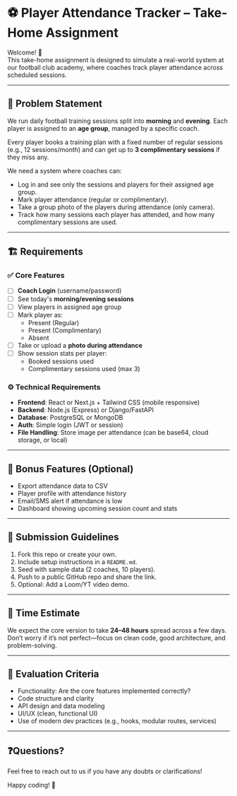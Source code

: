 # ⚽ Player Attendance Tracker – Take-Home Assignment

Welcome! 👋  
This take-home assignment is designed to simulate a real-world system at our football club academy, where coaches track player attendance across scheduled sessions.

---

## 🧠 Problem Statement

We run daily football training sessions split into **morning** and **evening**. Each player is assigned to an **age group**, managed by a specific coach.

Every player books a training plan with a fixed number of regular sessions (e.g., 12 sessions/month) and can get up to **3 complimentary sessions** if they miss any.

We need a system where coaches can:
- Log in and see only the sessions and players for their assigned age group.
- Mark player attendance (regular or complimentary).
- Take a group photo of the players during attendance (only camera).
- Track how many sessions each player has attended, and how many complimentary sessions are used.

---

## 🏗️ Requirements

### ✅ Core Features

- [ ] **Coach Login** (username/password)
- [ ] See today's **morning/evening sessions**
- [ ] View players in assigned age group
- [ ] Mark player as:
  - Present (Regular)
  - Present (Complimentary)
  - Absent
- [ ] Take or upload a **photo during attendance**
- [ ] Show session stats per player:
  - Booked sessions used
  - Complimentary sessions used (max 3)

### ⚙️ Technical Requirements

- **Frontend**: React or Next.js + Tailwind CSS (mobile responsive)
- **Backend**: Node.js (Express) or Django/FastAPI
- **Database**: PostgreSQL or MongoDB
- **Auth**: Simple login (JWT or session)
- **File Handling**: Store image per attendance (can be base64, cloud storage, or local)

---

## 🧪 Bonus Features (Optional)

- Export attendance data to CSV
- Player profile with attendance history
- Email/SMS alert if attendance is low
- Dashboard showing upcoming session count and stats

---

## 🚀 Submission Guidelines

1. Fork this repo or create your own.
2. Include setup instructions in a `README.md`.
3. Seed with sample data (2 coaches, 10 players).
4. Push to a public GitHub repo and share the link.
5. Optional: Add a Loom/YT video demo.

---

## 📆 Time Estimate

We expect the core version to take **24–48 hours** spread across a few days. Don’t worry if it’s not perfect—focus on clean code, good architecture, and problem-solving.

---

## 🧠 Evaluation Criteria

- Functionality: Are the core features implemented correctly?
- Code structure and clarity
- API design and data modeling
- UI/UX (clean, functional UI)
- Use of modern dev practices (e.g., hooks, modular routes, services)

---

## ❓Questions?

Feel free to reach out to us if you have any doubts or clarifications!

Happy coding! 🚀
